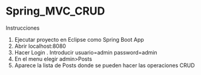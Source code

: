 # Spring_MVC_CRUD

Instrucciones

1. Ejecutar proyecto en Eclipse como Spring Boot App
2. Abrir localhost:8080
3. Hacer Login . Introducir usuario=admin password=admin
4. En el menu elegir admin>Posts
5. Aparece la lista de Posts donde se pueden hacer las operaciones CRUD
